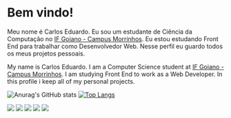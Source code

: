 # Bem vindo!

Meu nome é Carlos Eduardo. Eu sou um estudante de Ciência da Computação no [IF Goiano - Campus Morrinhos](https://www.ifgoiano.edu.br/home/index.php/morrinhos). Eu estou estudando Front End para trabalhar como Desenvolvedor Web. Nesse perfil eu guardo todos os meus projetos pessoais. 

My name is Carlos Eduardo. I am a Computer Science student at [IF Goiano - Campus Morrinhos](https://www.ifgoiano.edu.br/home/index.php/morrinhos). I am studying Front End to work as a Web Developer. In this profile i keep all of my personal projects.

![Anurag's GitHub stats](https://github-readme-stats.vercel.app/api?username=CarlosERM&show_icons=true&theme=tokyonight) [![Top Langs](https://github-readme-stats.vercel.app/api/top-langs/?username=CarlosERM&layout=compact)](https://github.com/CarlosERM/github-readme-stats)

<a href="https://www.instagram.com/carloseduardormiranda/"><img src="https://img.shields.io/badge/Instagram-E4405F?style=for-the-badge&logo=instagram&logoColor=white"></a> <a href="https://www.linkedin.com/in/carlos-eduardo-rocha-miranda-a11603211/"><img src="https://img.shields.io/badge/LinkedIn-0077B5?style=for-the-badge&logo=linkedin&logoColor=white"></a> <a href="https://www.facebook.com/carloseduardo.rochamiranda.9/"><img src="https://img.shields.io/badge/Facebook-1877F2?style=for-the-badge&logo=facebook&logoColor=white"></a> <a href="https://www.youtube.com/channel/UComveDCOR4f0AhG80rzxuTg"><img src="https://img.shields.io/badge/YouTube-FF0000?style=for-the-badge&logo=youtube&logoColor=white"></a> <a href="mailto:carloseduardo.miranda2@gmail.com"><img src="https://img.shields.io/badge/Gmail-D14836?style=for-the-badge&logo=gmail&logoColor=white"></a>
